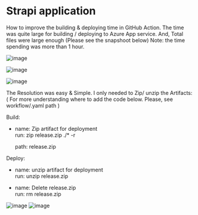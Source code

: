 # Strapi application

How to improve the building & deploying time in GitHub Action.
The time was quite large for building / deploying to Azure App service. And, Total files were large enough (Please see the snapshoot below) 
Note: the time spending was more than 1 hour.


![image](https://user-images.githubusercontent.com/32886468/150437881-121043d5-6c4e-42c4-9135-69c7bafae536.png)

![image](https://user-images.githubusercontent.com/32886468/150438022-5afdcd56-45ff-467a-b0ad-4993aadd7157.png)

![image](https://user-images.githubusercontent.com/32886468/150438027-60495e65-d7ef-42d3-8f71-cf545110e087.png)


The Resolution was easy & Simple. I only needed to Zip/ unzip the Artifacts: ( For more understanding where to add the code below. Please, see workflow/.yaml path )

Build: 
- name: Zip artifact for deployment<br>
        run: zip release.zip ./* -r<br>

  path: release.zip
 
 
 
 Deploy: 
   - name: unzip artifact for deployment<br>
        run: unzip release.zip<br>

   - name: Delete release.zip<br>
        run: rm release.zip




![image](https://user-images.githubusercontent.com/32886468/150438361-65d62fb1-1de4-4a69-b4ec-3797a820a8cc.png)
![image](https://user-images.githubusercontent.com/32886468/150438372-b43dccee-d73f-4538-81e4-2e9eb6d890a5.png)



